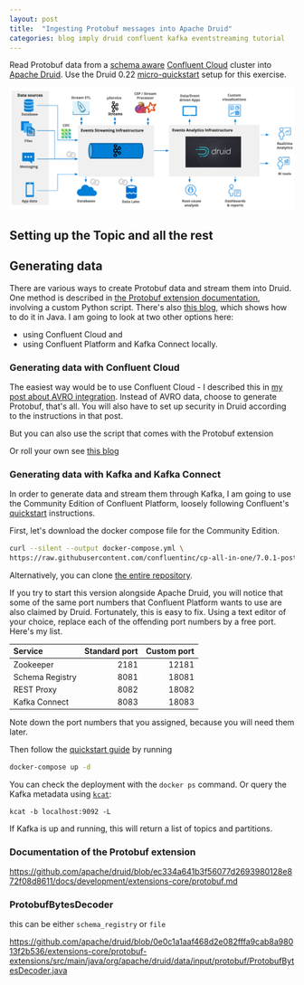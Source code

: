 ```yaml
---
layout: post
title:  "Ingesting Protobuf messages into Apache Druid"
categories: blog imply druid confluent kafka eventstreaming tutorial
---
```


Read Protobuf data from a [schema aware](https://docs.confluent.io/cloud/current/sr/schemas-manage.html) [Confluent Cloud](https://confluent.cloud) cluster into [Apache Druid](https://druid.apache.org/). Use the Druid 0.22 [micro-quickstart](https://druid.apache.org/docs/latest/tutorials/index.html) setup for this exercise.

![Streaming analytics architecture](/assets/2021-10-19-0-architecture.png)

## Setting up the Topic and all the rest

## Generating data

There are various ways to create Protobuf data and stream them into Druid. One method is described in [the Protobuf extension documentation](https://druid.apache.org/docs/0.22.1/development/extensions-core/protobuf.html), involving a custom Python script. There's also [this blog](https://dzone.com/articles/how-to-use-protobuf-with-apache-kafka-and-schema-r), which shows how to do it in Java. I am going to look at two other options here:
- using Confluent Cloud and
- using Confluent Platform and Kafka Connect locally.

### Generating data with Confluent Cloud

The easiest way would be to use Confluent Cloud - I described this in [my post about AVRO integration](/2021/10/19/reading-avro-streams-from-confluent-cloud-into-druid/). Instead of AVRO data, choose to generate Protobuf, that's all. You will also have to set up security in Druid according to the instructions in that post.

But you can also use the script that comes with the Protobuf extension

Or roll your own see [this blog](https://dzone.com/articles/how-to-use-protobuf-with-apache-kafka-and-schema-r)

### Generating data with Kafka and Kafka Connect

In order to generate data and stream them through Kafka, I am going to use the Community Edition of Confluent Platform, loosely following Confluent's [quickstart](https://docs.confluent.io/platform/current/quickstart/ce-docker-quickstart.html) instructions.

First, let's download the docker compose file for the Community Edition.

```bash
curl --silent --output docker-compose.yml \ 
https://raw.githubusercontent.com/confluentinc/cp-all-in-one/7.0.1-post/cp-all-in-one-community/docker-compose.yml
```

Alternatively, you can clone [the entire repository](https://github.com/confluentinc/cp-all-in-one).

If you try to start this version alongside Apache Druid, you will notice that some of the same port numbers that Confluent Platform wants to use are also claimed by Druid. Fortunately, this is easy to fix. Using a text editor of your choice, replace each of the offending port numbers by a free port. Here's my list.

|Service |Standard port |Custom port |
|:---|---:|---:|
|Zookeeper | 2181| 12181|
|Schema Registry | 8081| 18081|
|REST Proxy | 8082| 18082|
|Kafka Connect | 8083| 18083|

Note down the port numbers that you assigned, because you will need them later.

Then follow the [quickstart guide](https://docs.confluent.io/platform/current/quickstart/ce-docker-quickstart.html#step-1-download-and-start-cp) by running

```bash
docker-compose up -d
```

You can check the deployment with the `docker ps` command. Or query the Kafka metadata using [`kcat`](https://docs.confluent.io/platform/current/app-development/kafkacat-usage.html):
```
kcat -b localhost:9092 -L
```
If Kafka is up and running, this will return a list of topics and partitions.


### Documentation of the Protobuf extension

https://github.com/apache/druid/blob/ec334a641b3f56077d2693980128e872f08d8611/docs/development/extensions-core/protobuf.md

### ProtobufBytesDecoder

this can be either `schema_registry` or `file`

https://github.com/apache/druid/blob/0e0c1a1aaf468d2e082fffa9cab8a98013f2b536/extensions-core/protobuf-extensions/src/main/java/org/apache/druid/data/input/protobuf/ProtobufBytesDecoder.java
